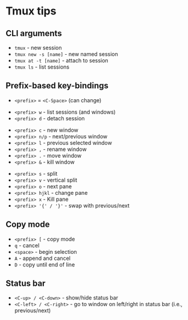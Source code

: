 # Tmux tips

## CLI arguments

- `tmux` - new session
- `tmux new -s [name]` - new named session
- `tmux at -t [name]` - attach to session
- `tmux ls` - list sessions

## Prefix-based key-bindings

* `<prefix>` = `<C-Space>` (can change)

- `<prefix> w` - list sessions (and windows)
- `<prefix> d` - detach session

* `<prefix> c` - new window
* `<prefix> n/p` - next/previous window
* `<prefix> l` - previous selected window
* `<prefix> ,` - rename window
* `<prefix> .` - move window
* `<prefix> &` - kill window

- `<prefix> s` - split
- `<prefix> v` - vertical split
- `<prefix> o` - next pane
- `<prefix> hjkl` - change pane
- `<prefix> x` - Kill pane
- `<prefix> '{' / '}'` - swap with previous/next

## Copy mode

- `<prefix> [` - copy mode
- `q` - cancel
- `<space>` - begin selection
- `A` - append and cancel
- `D` - copy until end of line

## Status bar

- `<C-up> / <C-down>` - show/hide status bar
- `<C-left> / <C-right>` - go to window on left/right in status bar (i.e., previous/next)
